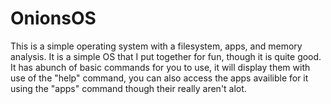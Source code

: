 # OnionsOS
This is a simple operating system with a filesystem, apps, and memory analysis. It is a simple OS that I put together for fun, though it is quite good.
It has abunch of basic commands for you to use, it will display them with use of the "help" command, you can also access the apps availible for it using the "apps" command
though their really aren't alot.
